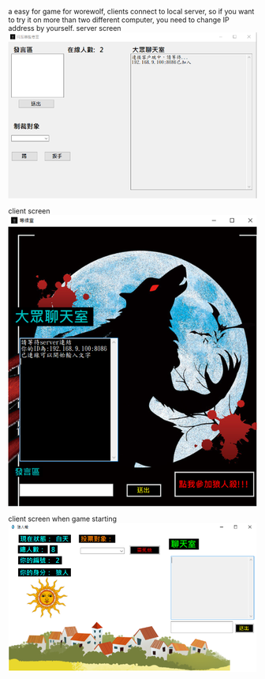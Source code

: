 a easy for game for worewolf, clients connect to local server, so if you want to try it on more than two different  computer, you need to change IP address by yourself.
server screen
![image](https://github.com/hailtok/werewolf-/blob/main/server.PNG)

client screen
![image](https://github.com/hailtok/werewolf-/blob/main/client.PNG)

client screen when game starting
![image](https://github.com/hailtok/werewolf-/blob/main/play_screen.PNG)
